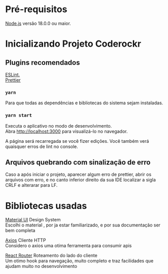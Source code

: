# Pré-requisitos
[Node.js](https://nodejs.org/en/) versão 18.0.0 ou maior.
# Inicializando Projeto Coderockr

## Plugins recomendados
[ESLint.](https://marketplace.visualstudio.com/items?itemName=dbaeumer.vscode-eslint)\
[Prettier](https://marketplace.visualstudio.com/items?itemName=esbenp.prettier-vscode)



### `yarn `
Para que todas as dependências e bibliotecas do sistema sejam instaladas.


### `yarn start`

Executa o aplicativo no modo de desenvolvimento.\
Abra [http://localhost:3000](http://localhost:3000) para visualizá-lo no navegador.

A página será recarregada se você fizer edições.
Você também verá quaisquer erros de lint no console.
## Arquivos quebrando com sinalização de erro
Caso a após iniciar o projeto, aparecer algum erro de prettier, abrir os arquivos com erro, e no canto inferior direito da sua IDE localizar a sigla  CRLF e alterarar para LF.

# Bibliotecas usadas
[Material UI](https://mui.com/pt/) Design System \
Escolhi o material , por ja estar familiarizado, e  por sua documentação ser bem completa

[Axios](https://axios-http.com/ptbr/docs/intro) Cliente HTTP \
Considero o axios uma otima ferramenta para consumir apis

[React Router](https://reactrouter.com/en/main) Roteamento do lado do cliente \
Um otimo hook para navegação, muito completo  e traz facilidades que ajudam muito no desenvolvimento
